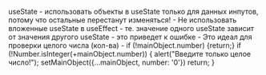 useState
    - использовать объекты в useState только для данных инпутов, потому что остальные перестанут изменяться!
    - Не использовать вложенные useState в useEffect - те. значение одного useState зависит от значения другого useState - это приведет к ошибке
    - Это идеал для проверки целого числа (кол-ва)
      -     if (!mainObject.number) {return;}
            if (!Number.isInteger(+mainObject.number)) {
                alert("Введите только целое число!");
                setMainObject({...mainObject, number: '0'})
                return;
            }